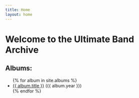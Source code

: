 ```yaml
---
title: Home
layout: home
---
```


# Welcome to the Ultimate Band Archive

## Albums:

<ul>
{% for album in site.albums %}
  <li><a href="{{ site.baseurl }}{{ album.url }}">{{ album.title }}</a> ({{ album.year }})</li>
{% endfor %}
</ul>
